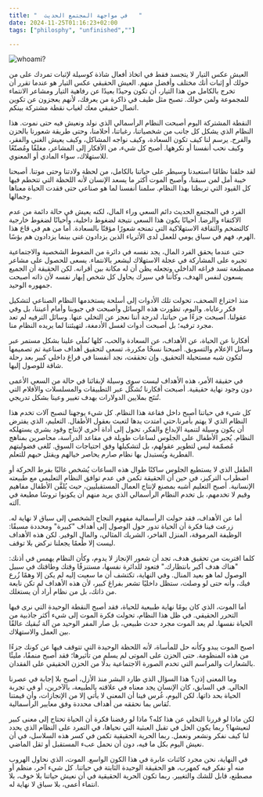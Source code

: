 ```yaml
---
title: "  في مواجهة المجتمع الحديث   "
date: 2024-11-25T01:16:23+02:00
tags: ["philosphy", "unfinished",""]

---
```


![whoami?](https://i.pinimg.com/736x/a8/74/47/a874478b0ea6090b5bea4dbda97eb215.jpg)

العيش عكس التيار لا يتجسد فقط في اتخاذ أفعال شاذة كوسيلة لإثبات تمردك على من حولك أو إثبات أنك مختلف وأفضل منهم. العيش الحقيقي عكس التيار هو عندما تقرر أن تخرج بالكامل من هذا التيار، أن تكون وحيدًا بعيدًا عن رفاهية التيار ومشاعر الانتماء للمجموعة ولمن حولك. تصبح مثل طيف في ذاكرة من يعرفك، لأنهم يعجزون عن تكوين اتصال حقيقي معك لغياب نقطة مشتركة بينكم.

النقطة المشتركة اليوم أصبحت النظام الرأسمالي الذي نولد ونعيش فيه حتى نموت. هذا النظام الذي يشكل كل جانب من شخصياتنا، رغباتنا، أحلامنا، وحتى طريقة شعورنا بالحزن والفرح. يرسم لنا كيف تكون السعادة، وكيف نواجه المشاكل، وكيف يعيش الغني والفقر، وكيف نحب أنفسنا أو نكرهها. أصبح كل شيء، من الأفكار إلى المشاعر، مغلفًا ومُصنّعًا للاستهلاك، سواء المادي أو المعنوي.

لقد خلقنا نظامًا استعبدنا وسيطر على حياتنا بالكامل، من لحظة ولادتنا وحتى موتنا. أصبحنا خيبة أمل لمن سبقنا، وأصبح الموت أكثر ما يسعد الإنسان لأنه اللحظة التي تتحطم فيها كل القيود التي تربطنا بهذا النظام. سلمنا أنفسنا لما هو صناعي حتى فقدت الحياة معناها وجمالها.

الفرد في المجتمع الحديث دائم السعي وراء المال، لكنه يعيش في حالة دائمة من عدم الاكتفاء والرضا. أحيانًا يكون هذا السعي نتيجة لضغوط داخلية، وأحيانًا لضغوط خارجية كالتضخم والثقافة الاستهلاكية التي تمنحه شعورًا مؤقتًا بالسعادة. أما من هم في قاع هذا الهرم، فهم في سباق يومي للعمل لدى الأثرياء الذين يزدادون غنى بينما يزدادون هم بؤسًا.

حتى عندما يحقق الفرد المال، يجد نفسه في دائرة من الضغوط الشخصية والاجتماعية تجبره على المشاركة في عجلة الاستهلاك ليشعر بالانتماء. يسعى للحصول على مشاعر مصطنعة تسد فراغه الداخلي وتجعله يظن أن له مكانة بين أقرانه. لكن الحقيقة أن الجميع يسعون لنفس الهدف، وكأننا في سيرك يحاول كل شخص إبهار نفسه لأن ذاته أصبحت جمهوره الوحيد.

منذ اختراع الصحف، تحولت تلك الأدوات إلى أسلحة يستخدمها النظام الصناعي لتشكيل فكر رعاياه. واليوم، تطورت هذه الوسائل وأصبحت في جيوبنا وأمام أعيننا، بل وفي عقولنا. أصبحت جزءًا من حياتنا، لدرجة أننا نعجز عن التخلي عنها. وسائل الترفيه لم تعد مجرد ترفيه؛ بل أصبحت أدوات لغسل الأدمغة، لتهيئتنا لما يريده النظام منا.

أفكارنا عن الحياة، عن الأهداف، عن السعادة والحب، كلها تُملَى علينا بشكل مستمر عبر وسائل الإعلام والتسويق. أصبحنا نسخًا مكررة، تسعى لتحقيق أهداف صناعية تم تصميمها لتكون شبه مستحيلة التحقيق. وإن تحققت، نجد أنفسنا في فراغ داخلي كبير بعد رحلة شاقة للوصول إليها.

في حقيقة الأمر، هذه الأهداف ليست سوى وسيلة لإبقائنا في حالة من السعي الأعمى دون وجود نهاية حقيقية. أصبحت أفكارنا تُشكَّل عبر التطبيقات والمسلسلات والأفلام التي تُنتَج بملايين الدولارات بهدف تغيير وعينا بشكل تدريجي.

كل شيء في حياتنا أصبح داخل فقاعة هذا النظام. كل شيء يوجهنا لنصبح آلات تخدم هذا النظام الذي لا يهتم بأمرنا.حتي امتدت يدها لتعبث بعقول الأطفال. التعليم، الذي يفترض أن يكون وسيلة لتنمية الإبداع والفكر، تحول إلى أداة أخرى لإنتاج وقود بشري يستهلكه النظام. يُجبر الأطفال على الجلوس لساعات طويلة في مقاعد الدراسة، محاصرين بمناهج مُصمّمة ليس لتطوير عقولهم، بل لتشكيلها وفق احتياجات السوق. تُلغى فضوليتهم الفطرية ويُستبدل بها نظام صارم يحاصر خيالهم ويقتل حبهم للتعلم.

الطفل الذي لا يستطيع الجلوس ساكنًا طوال هذه الساعات يُشخص غالبًا بفرط الحركة أو اضطراب التركيز، في حين أن الحقيقة تكمن في عدم توافق النظام التعليمي مع طبيعته الإنسانية. أصبح التعليم أشبه بمصنع لإنتاج العمال المستقبليين، حيث يُلقَّن الأطفال مفاهيم وقيم لا تخدمهم، بل تخدم النظام الرأسمالي الذي يريد منهم أن يكونوا تروسًا مطيعة في آلته.

أما عن الأهداف، فقد حولت الرأسمالية مفهوم النجاح الشخصي إلى سباق لا نهاية له. زرعت فينا فكرة أن الحياة تدور حول الوصول إلى أهداف "كبيرة" ومحددة مسبقًا: الوظيفة المرموقة، المنزل الفاخر، الشريك المثالي، والمال الوفير. لكن هذه الأهداف ليست إلا طُعمًا يجعلنا نركض بلا توقف.

كلما اقتربت من تحقيق هدف، تجد أن شعور الإنجاز لا يدوم، وكأن النظام يهمس في أذنك: "هناك هدف أكبر بانتظارك." فتعود للدائرة نفسها، مستنزفًا وقتك وطاقتك في سبيل الوصول لما هو بعيد المنال. وفي النهاية، تكتشف أن ما سعيت إليه لم يكن إلا وهمًا زُرع فيك، وأنه حتى لو وصلت، ستظل داخليًا تشعر بفراغ كبير، لأن هذه الأهداف لم تكن نابعة من ذاتك، بل من نظام أراد أن يستغلك.

أما الموت، الذي كان يومًا نهاية طبيعية للحياة، فقد أصبح النقطة الوحيدة التي نرى فيها التحرر الحقيقي. في ظل هذا النظام، تحولت فكرة الموت إلى شيء أكثر جاذبية من الحياة نفسها. لم يعد الموت مجرد حدث طبيعي، بل صار المفر الوحيد من آلة تُبقيك عالقًا بين العمل والاستهلاك.

 اصبح الموت يبدو وكأنه حل للمأساة، لأنه اللحظة الوحيدة التي تتوقف فيها عن كونك جزءًا من هذه المنظومة. حتى الحزن على الموتى لم يسلم من تأثيرها؛ فقد أصبح منمقًا، مليئًا بالشعارات والمراسم التي تخدم الصورة الاجتماعية بدلًا من الحزن الحقيقي على الفقدان.

وما المعنى إذن؟ هذا السؤال الذي طارد البشر منذ الأزل، أصبح بلا إجابة في عصرنا الحالي. في السابق، كان الإنسان يجد معناه في علاقته بالطبيعة، بالآخرين، أو في تجربة الحياة بحد ذاتها. لكن اليوم، غُرس فينا أن المعنى لا يأتي إلا من الإنجازات، وأن قيمتنا تُقاس بما نحققه من أهداف محددة وفق معايير الرأسمالية.

لكن ماذا لو قررنا التخلي عن هذا كله؟ ماذا لو رفضنا فكرة أن الحياة تحتاج إلى معنى كبير لنعيشها؟ ربما يكون الحل في تقبل العبثية التي نحياها، في التمرد على النظام الذي يحدد لنا كيف نفكر ونشعر ونعمل. ربما الحرية الحقيقية تكمن في كسر هذه السلاسل، في أن نعيش اليوم بكل ما فيه، دون أن نحمل عبء المستقبل أو ثقل الماضي.

في النهاية، نحن مجرد كائنات عابرة في هذا الكون الواسع. الموت، الذي نحاول الهروب منه أو نفكر فيه كمهرب، هو الحقيقة الوحيدة الثابتة في حياتنا. كل شيء آخر، منظم أو مصطنع، قابل للشك والتغيير. ربما تكون الحرية الحقيقية في أن نعيش حياتنا بلا خوف، بلا انتماء أعمى، بلا سباق لا نهاية له.
